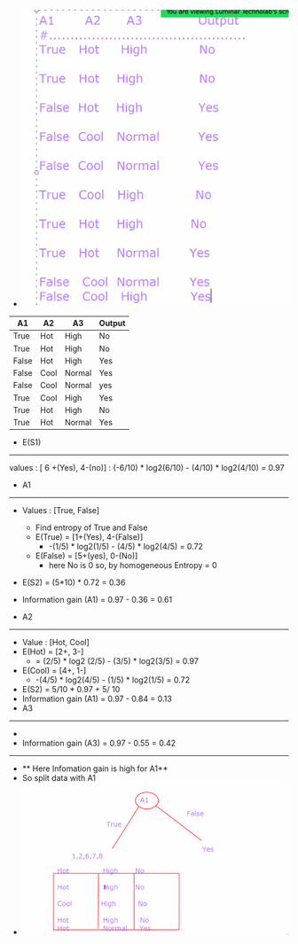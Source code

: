 - ![](./png_file/Problem.png)

| A1   | A2  | A3     | Output |
|------|-----|--------|--------|
| True | Hot | High   | No     |
| True | Hot | High   | No     |
|False | Hot | High   | Yes    |
| False | Cool | Normal | Yes |
| False | Cool | Normal | yes |
| True | Cool | High   | Yes|
|True | Hot | High   | No |
|True | Hot | Normal | Yes


- E(S1)
---

values : [ 6 +(Yes), 4-(no)]
        : (-6/10) * log2(6/10) - (4/10) * log2(4/10) = 0.97

- A1
---
  - Values : [True, False]
    - Find entropy of True and False
    - E(True) = [1+(Yes), 4-(False)]
      - -(1/5) * log2(1/5) - (4/5) * log2(4/5) = 0.72
    - E(False) = [5+(yes), 0-(No)]
      - here No is 0 so, by homogeneous Entropy = 0 

- E(S2) = (5*10) * 0.72 = 0.36
- Information gain (A1) = 0.97 - 0.36 = 0.61

- A2
---

  - Value : [Hot, Cool]
  - E(Hot) = [2+, 3-]
    -  = (2/5) * log2 (2/5) - (3/5) * log2(3/5) = 0.97
  - E(Cool) = [4+, 1-]
    - -(4/5) * log2(4/5) - (1/5) * log2(1/5) = 0.72
  - E(S2) = 5/10 * 0.97 + 5/ 10 
- Information gain (A1) = 0.97 - 0.84 = 0.13
- A3
----
- 
- Information gain (A3) = 0.97 - 0.55 = 0.42
----
- ** Here Infomation gain is high for A1**
- So split data with A1
- ![](./png_file/tree.png)
